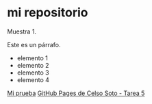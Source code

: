 # mi repositorio

Muestra 1.

Este es un párrafo.

- elemento 1
- elemento 2
- elemento 3
- elemento 4

[Mi prueba](prueba.md)
[GitHub Pages de Celso Soto - Tarea 5](https://celso-soto.github.io/RepoGit2025/)
